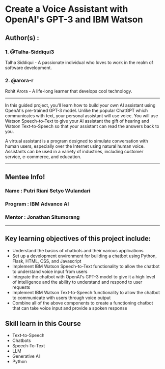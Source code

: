 # Create a Voice Assistant with OpenAI's GPT-3 and IBM Watson

## Author(s) : 
### 1. @Talha-Siddiqui3
Talha Siddiqui - A passionate individual who loves to work in the realm of software development.
### 2. @arora-r 
Rohit Arora - A life-long learner that develops cool technology.

-------------------------------------------------------

In this guided project, you'll learn how to build your own AI assistant using OpenAI's pre-trained GPT-3 model. Unlike the popular ChatGPT which communicates with text, your personal assistant will use voice. You will use Watson Speech-to-Text to give your AI assistant the gift of hearing and Watson Text-to-Speech so that your assistant can read the answers back to you.

A virtual assistant is a program designed to simulate conversation with human users, especially over the Internet using natural human voice. Assistants can be used in a variety of industries, including customer service, e-commerce, and education.

--------------------------------------------------------
## Mentee Info!
### Name : Putri Riani Setyo Wulandari
### Program : IBM Advance AI
### Mentor : Jonathan Situmorang
--------------------------------------------------------

## Key learning objectives of this project include:
- Understand the basics of chatbots and their various applications
- Set up a development environment for building a chatbot using Python, Flask, HTML, CSS, and Javascript
- Implement IBM Watson Speech-to-Text functionality to allow the chatbot to understand voice input from users
- Integrate the chatbot with OpenAI's GPT-3 model to give it a high level of intelligence and the ability to understand and respond to user requests
- Implement IBM Watson Text-to-Speech functionality to allow the chatbot to communicate with users through voice output
- Combine all of the above components to create a functioning chatbot that can take voice input and provide a spoken response


## Skill learn in this Course
- Text-to-Speech
- Chatbots
- Speech-To-Text
- LLM
- Generative AI
- Python
